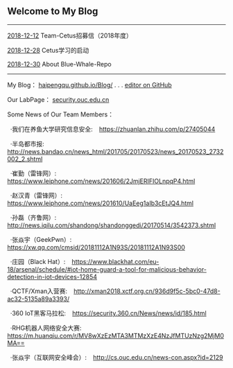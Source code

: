 ## Welcome to My Blog
---
[2018-12-12](./2018-12-12.jpg) Team-Cetus招募信（2018年度）

[2018-12-28](./2018-12-28.md) Cetus学习的启动

[2018-12-30](./2018-12-30.md) About Blue-Whale-Repo

----
My Blog：  [haipengqu.github.io/Blog/](https://haipengqu.github.io/Blog/)       .   .    .     [editor on GitHub](https://github.com/haipengqu/Blog/edit/master/README.md)  

Our LabPage：  [security.ouc.edu.cn](http://security.ouc.edu.cn)  

Some News of Our Team Members：  

&ensp;·我们在养鱼大学研究信息安全: &ensp;  https://zhuanlan.zhihu.com/p/27405044  

&ensp;·半岛都市报: &ensp;  http://news.bandao.cn/news_html/201705/20170523/news_20170523_2732002_2.shtml  

&ensp;·崔勤（雷锋网）:&ensp; https://www.leiphone.com/news/201606/2JmjERIFIOLnpqP4.html  

&ensp;·赵汉青（雷锋网）: &ensp;  https://www.leiphone.com/news/201610/UaEeg1aIb3cEtJQ4.html  

&ensp;·孙磊（齐鲁网）: &ensp;    http://news.iqilu.com/shandong/shandonggedi/20170514/3542373.shtml  

&ensp;·张焱宇（GeekPwn）: &ensp;  https://xw.qq.com/cmsid/20181112A1N93S/20181112A1N93S00  

&ensp;·庄园（Black Hat）: &ensp;  https://www.blackhat.com/eu-18/arsenal/schedule/#iot-home-guard-a-tool-for-malicious-behavior-detection-in-iot-devices-12854  

&ensp;·QCTF/Xman入营赛: &ensp;  http://xman2018.xctf.org.cn/936d9f5c-5bc0-47d8-ac32-5135a89a3393/  

&ensp;·360 IoT黑客马拉松: &ensp; https://security.360.cn/News/news/id/185.html  

&ensp;·RHG机器人网络安全大赛: &ensp;  https://m.huanqiu.com/r/MV8wXzEzMTA3MTMzXzE4NzJfMTUzNzg2MjM0MA==  

&ensp;·张焱宇（互联网安全峰会）: &ensp;  http://cs.ouc.edu.cn/news-con.aspx?id=2129  
